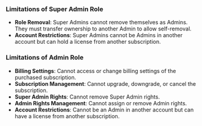 ### Limitations of Super Admin Role

- **Role Removal**: Super Admins cannot remove themselves as Admins. They must transfer ownership to another Admin to allow self-removal.
- **Account Restrictions**: Super Admins cannot be Admins in another account but can hold a license from another subscription.


### Limitations of Admin Role

- **Billing Settings**: Cannot access or change billing settings of the purchased subscription.
- **Subscription Management**: Cannot upgrade, downgrade, or cancel the subscription.
- **Super Admin Rights**: Cannot remove Super Admin rights.
- **Admin Rights Management**: Cannot assign or remove Admin rights.
- **Account Restrictions**: Cannot be an Admin in another account but can have a license from another subscription.

<Hubspot />
<Clarity />
<GoogleAnalytics />